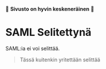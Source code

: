 :hammer: **Sivusto on hyvin keskeneräinen** :hammer:

# SAML Selitettynä

SAML:ia ei voi selittää.

> Tässä kuitenkin yritettään selittää